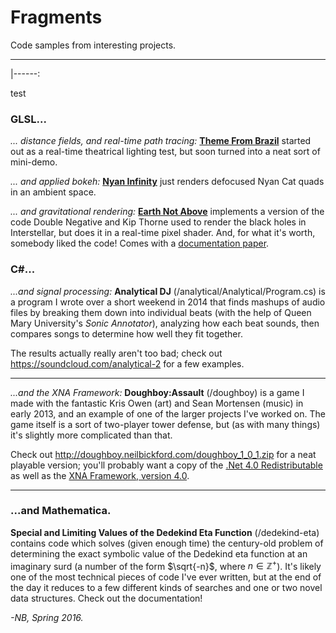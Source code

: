 # Fragments
Code samples from interesting projects.

------

|------:

test

### GLSL...

*... distance fields, and real-time path tracing:* [**Theme From Brazil**](https://www.shadertoy.com/view/MtSGzW) started out as a real-time theatrical lighting test, but soon turned into a neat sort of mini-demo.

*... and applied bokeh:* [**Nyan Infinity**](https://www.shadertoy.com/view/lt2GWV) just renders defocused Nyan Cat quads in an ambient space.

*... and gravitational rendering:* [**Earth Not Above**](https://www.shadertoy.com/view/4s3SzN) implements a version of the code Double Negative and Kip Thorne used to render the black holes in Interstellar, but does it in a real-time pixel shader. And, for what it's worth, somebody liked the code! Comes with a [documentation paper](http://bit.ly/254or0K).

### C#...

*...and signal processing:* **Analytical DJ** (/analytical/Analytical/Program.cs) is a 	program I wrote over a short weekend in 2014 that finds mashups of audio files by breaking them down into individual beats (with the help of Queen Mary University's *Sonic Annotator*), analyzing how each beat sounds, then compares songs to determine how well they fit together.

The results actually really aren't too bad; check out https://soundcloud.com/analytical-2 for a few examples.

------

*...and the XNA Framework:* **Doughboy:Assault** (/doughboy) is a game I made with the fantastic Kris Owen (art) and Sean Mortensen (music) in early 2013, and an example of one of the larger projects I've worked on. The game itself is a sort of two-player tower defense, but (as with many things) it's slightly more complicated than that.

Check out http://doughboy.neilbickford.com/doughboy_1_0_1.zip for a neat playable version; you'll probably want a copy of the [.Net 4.0 Redistributable](http://www.microsoft.com/en-us/download/details.aspx?id=17851) as well as the [XNA Framework, version 4.0](http://www.microsoft.com/en-us/download/details.aspx?id=20914).

------

### ...and Mathematica.

**Special and Limiting Values of the Dedekind Eta Function** (/dedekind-eta) contains code which solves (given enough time) the century-old problem of determining the exact symbolic value of the Dedekind eta function at an imaginary surd (a number of the form $\sqrt{-n}$, where $n\in \mathbb{Z}^+$). It's likely one of the most technical pieces of code I've ever written, but at the end of the day it reduces to a few different kinds of searches and one or two novel data structures. Check out the documentation!

*-NB, Spring 2016.*